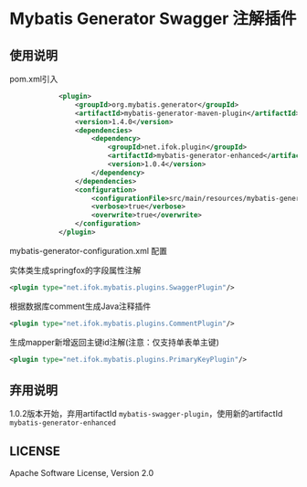 # Mybatis Generator Swagger 注解插件

## 使用说明
pom.xml引入
```xml
            <plugin>
                <groupId>org.mybatis.generator</groupId>
                <artifactId>mybatis-generator-maven-plugin</artifactId>
                <version>1.4.0</version>
                <dependencies>
                    <dependency>
                        <groupId>net.ifok.plugin</groupId>
                        <artifactId>mybatis-generator-enhanced</artifactId>
                        <version>1.0.4</version>
                    </dependency>
                </dependencies>
                <configuration>
                    <configurationFile>src/main/resources/mybatis-generator-configuration.xml</configurationFile>
                    <verbose>true</verbose>
                    <overwrite>true</overwrite>
                </configuration>
            </plugin>
```
mybatis-generator-configuration.xml 配置

实体类生成springfox的字段属性注解
````xml
<plugin type="net.ifok.mybatis.plugins.SwaggerPlugin"/>
````

根据数据库comment生成Java注释插件
````xml
<plugin type="net.ifok.mybatis.plugins.CommentPlugin"/>
````

生成mapper新增返回主键id注解(注意：仅支持单表单主键)
````xml
<plugin type="net.ifok.mybatis.plugins.PrimaryKeyPlugin"/>
````

## 弃用说明
1.0.2版本开始，弃用artifactId `mybatis-swagger-plugin`，使用新的artifactId `mybatis-generator-enhanced`

## LICENSE

Apache Software License, Version 2.0

